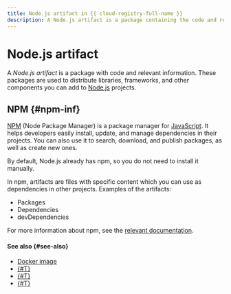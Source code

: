 ```yaml
---
title: Node.js artifact in {{ cloud-registry-full-name }}
description: A Node.js artifact is a package containing the code and relevant information. These packages are used to distribute libraries, frameworks, and other components you can add to Node.js projects.
---
```


# Node.js artifact

A _Node.js artifact_ is a package with code and relevant information. These packages are used to distribute libraries, frameworks, and other components you can add to [Node.js](https://en.wikipedia.org/wiki/Node.js) projects.

## NPM {#npm-inf}

[NPM](https://en.wikipedia.org/wiki/Npm) (Node Package Manager) is a package manager for [JavaScript](https://en.wikipedia.org/wiki/JavaScript). It helps developers easily install, update, and manage dependencies in their projects. You can also use it to search, download, and publish packages, as well as create new ones.

By default, Node.js already has npm, so you do not need to install it manually.

In npm, artifacts are files with specific content which you can use as dependencies in other projects. Examples of the artifacts:
* Packages
* Dependencies
* devDependencies

For more information about npm, see the [relevant documentation](https://docs.npmjs.com/).

#### See also {#see-also}

* [Docker image](./docker-image.md)
* [{#T}](./art-java.md)
* [{#T}](./art-nuget.md)
* [{#T}](./art-python.md)